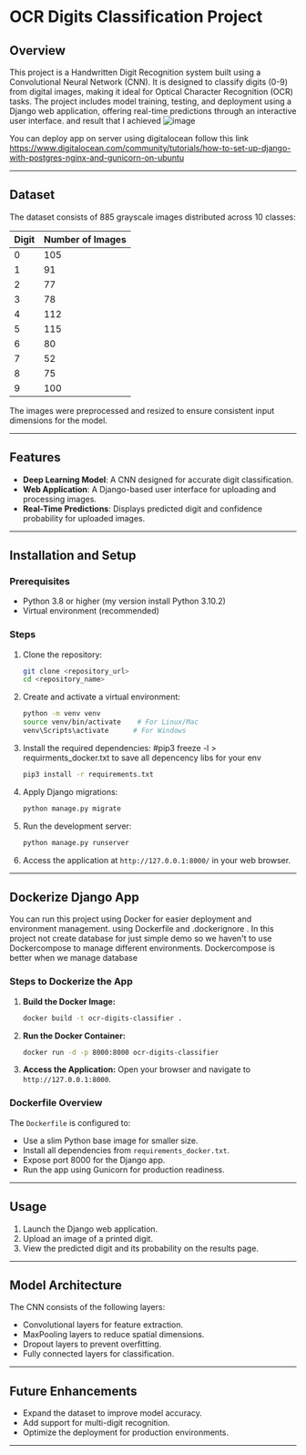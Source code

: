 # OCR Digits Classification Project

## Overview
This project is a Handwritten Digit Recognition system built using a Convolutional Neural Network (CNN). It is designed to classify digits (0-9) from digital images, making it ideal for Optical Character Recognition (OCR) tasks. The project includes model training, testing, and deployment using a Django web application, offering real-time predictions through an interactive user interface. and result that I achieved  ![image](https://github.com/user-attachments/assets/2a3e32be-a7c8-4d99-ad41-0f569425f5f4)


You can deploy app on server using  digitalocean follow this link https://www.digitalocean.com/community/tutorials/how-to-set-up-django-with-postgres-nginx-and-gunicorn-on-ubuntu

---

## Dataset
The dataset consists of 885 grayscale images distributed across 10 classes:

| Digit | Number of Images |
|-------|------------------|
| 0     | 105              |
| 1     | 91               |
| 2     | 77               |
| 3     | 78               |
| 4     | 112              |
| 5     | 115              |
| 6     | 80               |
| 7     | 52               |
| 8     | 75               |
| 9     | 100              |

The images were preprocessed and resized to ensure consistent input dimensions for the model.

---

## Features
- **Deep Learning Model**: A CNN designed for accurate digit classification.
- **Web Application**: A Django-based user interface for uploading and processing images.
- **Real-Time Predictions**: Displays predicted digit and confidence probability for uploaded images.

---

## Installation and Setup

### Prerequisites
- Python 3.8 or higher (my version install Python 3.10.2)
- Virtual environment (recommended)

### Steps
1. Clone the repository:
   ```bash
   git clone <repository_url>
   cd <repository_name>
   ```

2. Create and activate a virtual environment:
   ```bash
   python -m venv venv
   source venv/bin/activate    # For Linux/Mac
   venv\Scripts\activate      # For Windows
   ```

3. Install the required dependencies:
   #pip3 freeze -l > requirments_docker.txt to save all depencency libs for your env
   ```bash
   pip3 install -r requirements.txt
   ```

5. Apply Django migrations:
   ```bash
   python manage.py migrate
   ```

6. Run the development server:
   ```bash
   python manage.py runserver
   ```

7. Access the application at `http://127.0.0.1:8000/` in your web browser.

---

## Dockerize Django App
You can run this project using Docker for easier deployment and environment management.
using Dockerfile and .dockerignore .
In this project not create database for just simple demo so we haven't to use Dockercompose 
to manage different environments.
Dockercompose is better when we manage database

### Steps to Dockerize the App

1. **Build the Docker Image:**
   ```bash
   docker build -t ocr-digits-classifier .
   ```

2. **Run the Docker Container:**
   ```bash
   docker run -d -p 8000:8000 ocr-digits-classifier
   ```

3. **Access the Application:**
   Open your browser and navigate to `http://127.0.0.1:8000`.

### Dockerfile Overview
The `Dockerfile` is configured to:
- Use a slim Python base image for smaller size.
- Install all dependencies from `requirements_docker.txt`.
- Expose port 8000 for the Django app.
- Run the app using Gunicorn for production readiness.
---
## Usage
1. Launch the Django web application.
2. Upload an image of a printed digit.
3. View the predicted digit and its probability on the results page.

---

## Model Architecture
The CNN consists of the following layers:
- Convolutional layers for feature extraction.
- MaxPooling layers to reduce spatial dimensions.
- Dropout layers to prevent overfitting.
- Fully connected layers for classification.

---

## Future Enhancements
- Expand the dataset to improve model accuracy.
- Add support for multi-digit recognition.
- Optimize the deployment for production environments.

---



